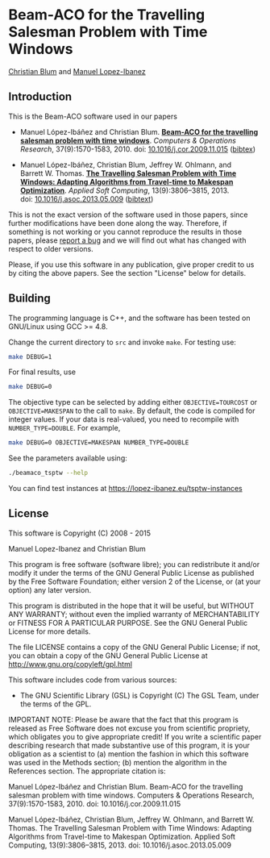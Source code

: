 Beam-ACO for the Travelling Salesman Problem with Time Windows
==========================================================
                                       
[Christian Blum](christian.blum@csic.es) and [Manuel Lopez-Ibanez](https://lopez-ibanez.eu)


Introduction
------------

This is the Beam-ACO software used in our papers

 * Manuel López-Ibáñez and Christian Blum. **[Beam-ACO for the travelling salesman
   problem with time windows](http://doi.org/10.1016/j.cor.2009.11.015)**. _Computers & Operations Research_, 37(9):1570-1583,
   2010. doi: [10.1016/j.cor.2009.11.015](http://doi.org/10.1016/j.cor.2009.11.015) ([bibtex](https://lopez-ibanez.eu/LopezIbanez_bib.html#LopBlu2010cor))

 * Manuel López-Ibáñez, Christian Blum, Jeffrey W. Ohlmann, and Barrett W. Thomas. **[The Travelling Salesman Problem with Time Windows: Adapting Algorithms from Travel-time to Makespan Optimization](https://doi.org/10.1016/j.asoc.2013.05.009)**. _Applied Soft Computing_, 13(9):3806–3815, 2013. doi: [10.1016/j.asoc.2013.05.009](https://doi.org/10.1016/j.asoc.2013.05.009)
  ([bibtext](https://lopez-ibanez.eu/LopezIbanez_bib.html#LopBlu2013asoc)) 
  
This is not the exact version of the software used in those papers, since
further modifications have been done along the way. Therefore, if something is
not working or you cannot reproduce the results in those papers, please [report a bug](https://github.com/MLopez-Ibanez/beam-aco-tsptw/issues)
 and we will find out what has changed with respect to older
versions.

Please, if you use this software in any publication, give proper credit to us
by citing the above papers. See the section "License" below for details.


Building
--------

The programming language is C++, and the software has been tested on
GNU/Linux using GCC >= 4.8.

Change the current directory to `src` and invoke `make`. For testing
use:
```sh
make DEBUG=1
```
For final results, use
```sh
make DEBUG=0
```
The objective type can be selected by adding either `OBJECTIVE=TOURCOST` or
`OBJECTIVE=MAKESPAN` to the call to `make`. By default, the code is compiled
for integer values. If your data is real-valued, you need to recompile with
`NUMBER_TYPE=DOUBLE`. For example,
```sh
make DEBUG=0 OBJECTIVE=MAKESPAN NUMBER_TYPE=DOUBLE
```
See the parameters available using:
```sh
./beamaco_tsptw --help
```

You can find test instances at https://lopez-ibanez.eu/tsptw-instances


License
-------

This software is Copyright (C) 2008 - 2015

Manuel Lopez-Ibanez and Christian Blum

This program is free software (software libre); you can redistribute
it and/or modify it under the terms of the GNU General Public License
as published by the Free Software Foundation; either version 2 of the
License, or (at your option) any later version.

This program is distributed in the hope that it will be useful, but
WITHOUT ANY WARRANTY; without even the implied warranty of
MERCHANTABILITY or FITNESS FOR A PARTICULAR PURPOSE.  See the GNU
General Public License for more details.

The file LICENSE contains a copy of the GNU General Public License; if
not, you can obtain a copy of the GNU General Public License at
http://www.gnu.org/copyleft/gpl.html

This software includes code from various sources:

  * The GNU Scientific Library (GSL) is Copyright (C) The GSL Team,
    under the terms of the GPL.

IMPORTANT NOTE: Please be aware that the fact that this program is
released as Free Software does not excuse you from scientific
propriety, which obligates you to give appropriate credit! If you
write a scientific paper describing research that made substantive use
of this program, it is your obligation as a scientist to (a) mention
the fashion in which this software was used in the Methods section;
(b) mention the algorithm in the References section. The appropriate
citation is:

   Manuel López-Ibáñez and Christian Blum. Beam-ACO for the travelling salesman
   problem with time windows. Computers & Operations Research, 37(9):1570-1583,
   2010. doi: 10.1016/j.cor.2009.11.015

   Manuel López-Ibáñez, Christian Blum, Jeffrey W. Ohlmann, and Barrett
   W. Thomas. The Travelling Salesman Problem with Time Windows: Adapting
   Algorithms from Travel-time to Makespan Optimization. Applied Soft
   Computing, 13(9):3806–3815, 2013. doi: 10.1016/j.asoc.2013.05.009
